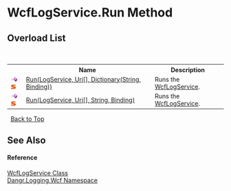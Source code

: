 # WcfLogService.Run Method 
 


## Overload List
&nbsp;<table><tr><th></th><th>Name</th><th>Description</th></tr><tr><td>![Public method](media/pubmethod.gif "Public method")![Static member](media/static.gif "Static member")</td><td><a href="M_Dangr_Logging_Wcf_WcfLogService_Run">Run(LogService, Uri[], Dictionary(String, Binding))</a></td><td>
Runs the <a href="T_Dangr_Logging_Wcf_WcfLogService">WcfLogService</a>.</td></tr><tr><td>![Public method](media/pubmethod.gif "Public method")![Static member](media/static.gif "Static member")</td><td><a href="M_Dangr_Logging_Wcf_WcfLogService_Run_1">Run(LogService, Uri[], String, Binding)</a></td><td>
Runs the <a href="T_Dangr_Logging_Wcf_WcfLogService">WcfLogService</a>.</td></tr></table>&nbsp;
<a href="#wcflogservice.run-method">Back to Top</a>

## See Also


#### Reference
<a href="T_Dangr_Logging_Wcf_WcfLogService">WcfLogService Class</a><br /><a href="N_Dangr_Logging_Wcf">Dangr.Logging.Wcf Namespace</a><br />